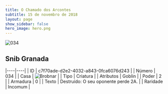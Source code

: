 ```yaml
---
title: O Chamado dos Arcontes
subtitle: 15 de novembro de 2018
layout: page
show_sidebar: false
hero_image: hero.png
---
```


![034](https://cdn.keyforgegame.com/media/card_front/pt/341_034_WJXC3F32R7CP_pt.png)

## Snib Granada

|----|----|
| ID | c7f70ade-d2e2-4032-a843-0fca6076d243 |
| Número | 034 |
| Casa | ![Brobnar](https://archonarcana.com/images/thumb/e/e0/Brobnar.png/22px-Brobnar.png "Brobnar") |
| Tipo | Criatura |
| Atributos | Goblin |
| Poder | 2 |
| Armadura | 0 |
| Texto | Destruído: O seu oponente perde 2A. |
| Raridade | Incomum |
